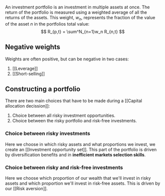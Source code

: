 An investment portfolio is an investment in multiple assets at once. The return of the portfolio is measured using a weighted average of all the returns of the assets. This weight, $w_n$, represents the fraction of the value of the asset $n$ in the portfolios total value:
$$ 
R_{p,t} = \sum^N_{n=1}w_n R_{n,t}
$$
## Negative weights
Weights are often positive, but can be negative in two cases:
1. [[Leverage]]
2. [[Short-selling]]

## Constructing a portfolio
There are two main choices that have to be made during a [[Capital allocation decission]]:
1. Choice between all risky investment opportunities.
2. Choice between the risky portfolio and risk-free investments.
### Choice between risky investments
Here we choose in which risky assets and what proportions we invest, we create an [[Investment opportunity set]]. This part of the portfolio is driven by diversification benefits and in **inefficient markets selection skills**.
### Choice between risky and risk-free investments
Here we choose which proportion of our wealth that we'll invest in risky assets and which proportion we'll invest in risk-free assets. This is driven by our [[Risk aversion]].